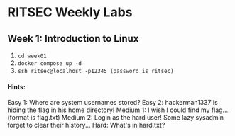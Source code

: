 # RITSEC Weekly Labs

## Week 1: Introduction to Linux
1. `cd week01`
2. `docker compose up -d`
3. `ssh ritsec@localhost -p12345 (password is ritsec)`

#### Hints:
Easy 1: Where are system usernames stored?
Easy 2: hackerman1337 is hiding the flag in his home directory!
Medium 1: I wish I could find my flag... (format is flag.txt)
Medium 2: Login as the hard user! Some lazy sysadmin forget to clear their history...
Hard: What's in hard.txt?
